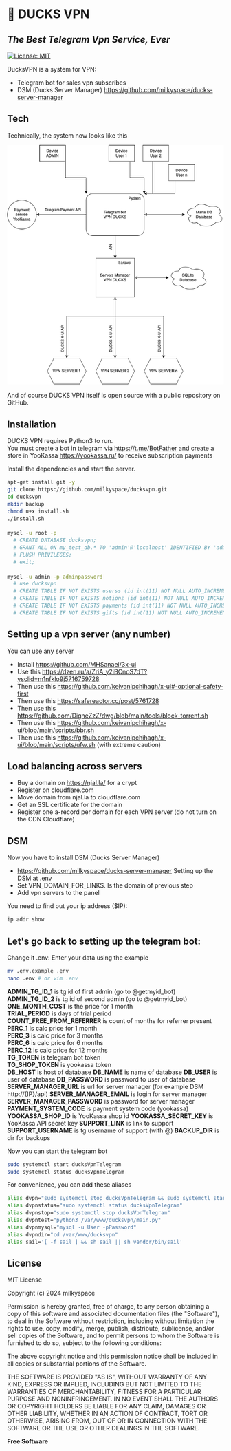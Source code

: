 # 🦆 DUCKS VPN
## _The Best Telegram Vpn Service, Ever_

[![License: MIT](https://img.shields.io/badge/License-MIT-lightblue.svg)](https://opensource.org/licenses/MIT)

DucksVPN is a system for VPN:
- Telegram bot for sales vpn subscribes
- DSM (Ducks Server Manager) https://github.com/milkyspace/ducks-server-manager

## Tech

Technically, the system now looks like this

![system](system.png)

And of course DUCKS VPN itself is open source with a public repository on GitHub.

## Installation

DUCKS VPN requires Python3 to run.\
You must create a bot in telegram via https://t.me/BotFather and create a store in YooKassa https://yookassa.ru/ to receive subscription payments

Install the dependencies and start the server.

```sh
apt-get install git -y
git clone https://github.com/milkyspace/ducksvpn.git
cd ducksvpn
mkdir backup
chmod u+x install.sh
./install.sh

mysql -u root -p
  # CREATE DATABASE ducksvpn;
  # GRANT ALL ON my_test_db.* TO 'admin'@'localhost' IDENTIFIED BY 'adminpassword' WITH GRANT OPTION;
  # FLUSH PRIVILEGES;
  # exit;

mysql -u admin -p adminpassword
  # use ducksvpn
  # CREATE TABLE IF NOT EXISTS userss (id int(11) NOT NULL AUTO_INCREMENT PRIMARY KEY,tgid varchar(50) UNIQUE,subscription text,banned BOOLEAN DEFAULT FALSE NOT NULL,username varchar(50),fullname varchar(50),  referrer_id int, type varchar(20));
  # CREATE TABLE IF NOT EXISTS notions (id int(11) NOT NULL AUTO_INCREMENT PRIMARY KEY,tgid varchar(50),notion_type varchar(50) ,complete BOOLEAN DEFAULT FALSE NOT NULL,  time DATETIME DEFAULT CURRENT_TIMESTAMP);
  # CREATE TABLE IF NOT EXISTS payments (id int(11) NOT NULL AUTO_INCREMENT PRIMARY KEY,tgid varchar(50),bill_id text,amount int,time_to_add bigint, message_id bigint, chat_id bigint, status varchar(50),mesid text , time DATETIME DEFAULT CURRENT_TIMESTAMP);
  # CREATE TABLE IF NOT EXISTS gifts (id int(11) NOT NULL AUTO_INCREMENT PRIMARY KEY, sender_tgid varchar(50), recipient_tgid varchar(50), payment_id text, status varchar(50), secret text, time DATETIME DEFAULT CURRENT_TIMESTAMP);
```

## Setting up a vpn server (any number)
You can use any server
- Install https://github.com/MHSanaei/3x-ui
- Use this https://dzen.ru/a/ZriA_y2iBCnoS7dT?ysclid=m1nfklo9j5716759728
- Then use this https://github.com/keivanipchihagh/x-ui#-optional-safety-first
- Then use this https://safereactor.cc/post/5761728
- Then use this https://github.com/DigneZzZ/dwg/blob/main/tools/block_torrent.sh
- Then use this https://github.com/keivanipchihagh/x-ui/blob/main/scripts/bbr.sh
- Then use this https://github.com/keivanipchihagh/x-ui/blob/main/scripts/ufw.sh (with extreme caution)

## Load balancing across servers
- Buy a domain on https://njal.la/ for a crypt
- Register on cloudflare.com
- Move domain from njal.la to cloudflare.com
- Get an SSL certificate for the domain
- Register one a-record per domain for each VPN server (do not turn on the CDN Cloudflare)

## DSM
Now you have to install DSM (Ducks Server Manager)
- https://github.com/milkyspace/ducks-server-manager
Setting up the DSM at .env
- Set VPN_DOMAIN_FOR_LINKS. Is the domain of previous step
- Add vpn servers to the panel

You need to find out your ip address ($IP):
```sh
ip addr show
```

## Let's go back to setting up the telegram bot:
Change it .env: Enter your data using the example
```sh
mv .env.example .env
nano .env # or vim .env
```

**ADMIN_TG_ID_1** is tg id of first admin (go to @getmyid_bot)\
**ADMIN_TG_ID_2** is tg id of second admin  (go to @getmyid_bot)\
**ONE_MONTH_COST** is the price for 1 month\
**TRIAL_PERIOD** is days of trial period\
**COUNT_FREE_FROM_REFERRER** is count of months for referrer present\
**PERC_1** is calc price for 1 month\
**PERC_3** is calc price for 3 months\
**PERC_6** is calc price for 6 months\
**PERC_12** is calc price for 12 months\
**TG_TOKEN** is telegram bot token\
**TG_SHOP_TOKEN** is yookassa token\
**DB_HOST** is host of database
**DB_NAME** is name of database
**DB_USER** is user of database
**DB_PASSWORD** is password to user of database
**SERVER_MANAGER_URL** is url for server manager (for example DSM http://{IP}/api)
**SERVER_MANAGER_EMAIL** is login for server manager
**SERVER_MANAGER_PASSWORD** is password for server manager
**PAYMENT_SYSTEM_CODE** is payment system code (yookassa)
**YOOKASSA_SHOP_ID** is YooKassa shop id
**YOOKASSA_SECRET_KEY** is YooKassa API secret key
**SUPPORT_LINK** is link to support
**SUPPORT_USERNAME** is tg username of support (with @)
**BACKUP_DIR** is dir for backups

Now you can start the telegram bot

```sh
sudo systemctl start ducksVpnTelegram
sudo systemctl status ducksVpnTelegram
```

For convenience, you can add these aliases

```sh
alias dvpn="sudo systemctl stop ducksVpnTelegram && sudo systemctl start ducksVpnTelegram && sudo systemctl status ducksVpnTelegram"
alias dvpnstatus="sudo systemctl status ducksVpnTelegram"
alias dvpnstop="sudo systemctl stop ducksVpnTelegram"
alias dvpntest="python3 /var/www/ducksvpn/main.py"
alias dvpnmysql="mysql -u User -pPassword"
alias dvpndir="cd /var/www/ducksvpn"
alias sail='[ -f sail ] && sh sail || sh vendor/bin/sail'
```

## License

MIT License

Copyright (c) 2024 milkyspace

Permission is hereby granted, free of charge, to any person obtaining a copy
of this software and associated documentation files (the "Software"), to deal
in the Software without restriction, including without limitation the rights
to use, copy, modify, merge, publish, distribute, sublicense, and/or sell
copies of the Software, and to permit persons to whom the Software is
furnished to do so, subject to the following conditions:

The above copyright notice and this permission notice shall be included in all
copies or substantial portions of the Software.

THE SOFTWARE IS PROVIDED "AS IS", WITHOUT WARRANTY OF ANY KIND, EXPRESS OR
IMPLIED, INCLUDING BUT NOT LIMITED TO THE WARRANTIES OF MERCHANTABILITY,
FITNESS FOR A PARTICULAR PURPOSE AND NONINFRINGEMENT. IN NO EVENT SHALL THE
AUTHORS OR COPYRIGHT HOLDERS BE LIABLE FOR ANY CLAIM, DAMAGES OR OTHER
LIABILITY, WHETHER IN AN ACTION OF CONTRACT, TORT OR OTHERWISE, ARISING FROM,
OUT OF OR IN CONNECTION WITH THE SOFTWARE OR THE USE OR OTHER DEALINGS IN THE
SOFTWARE.

**Free Software**
